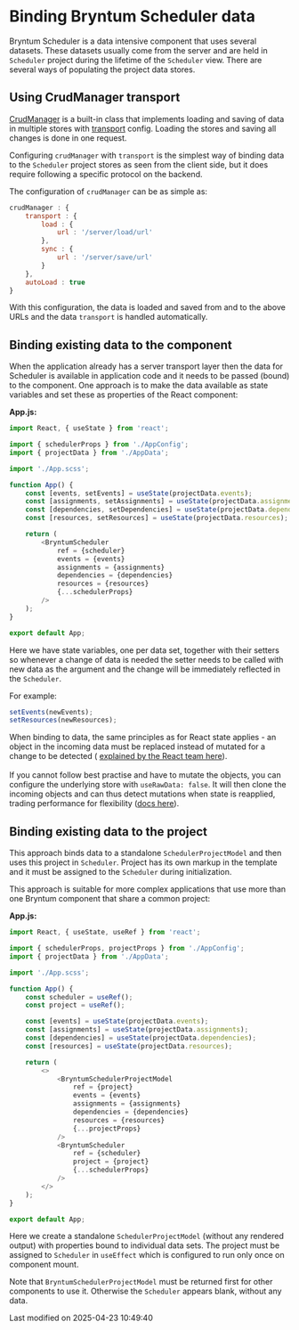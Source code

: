 # Binding Bryntum Scheduler data

Bryntum Scheduler is a data intensive component that uses several datasets. These datasets usually come from the server
and are held in `Scheduler` project during the lifetime of the `Scheduler` view. There are several ways of populating the
project data stores.

## Using CrudManager transport

[CrudManager](#Scheduler/data/CrudManager) is a built-in class that implements loading and saving of data in multiple
stores with [transport](#Scheduler/data/CrudManager#config-transport) config. Loading the stores and saving all
changes is done in one request.

Configuring `crudManager` with `transport` is the simplest way of binding data to the `Scheduler` project stores as seen
from the client side, but it does require following a specific protocol on the backend.

The configuration of `crudManager` can be as simple as:

```javascript
crudManager : {
    transport : {
        load : {
            url : '/server/load/url'
        },
        sync : {
            url : '/server/save/url'
        }
    },
    autoLoad : true
}
```

With this configuration, the data is loaded and saved from and to the above URLs and the data `transport` is handled
automatically.

## Binding existing data to the component

When the application already has a server transport layer then the data for Scheduler is available in application code and
it needs to be passed (bound) to the component. One approach is to make the data available as state variables and set
these as properties of the React component:

**App.js:**

```typescript
import React, { useState } from 'react';

import { schedulerProps } from './AppConfig';
import { projectData } from './AppData';

import './App.scss';

function App() {
    const [events, setEvents] = useState(projectData.events);
    const [assignments, setAssignments] = useState(projectData.assignments);
    const [dependencies, setDependencies] = useState(projectData.dependencies);
    const [resources, setResources] = useState(projectData.resources);

    return (
        <BryntumScheduler
            ref = {scheduler}
            events = {events}
            assignments = {assignments}
            dependencies = {dependencies}
            resources = {resources}
            {...schedulerProps}
        />
    );
}

export default App;
```

Here we have state variables, one per data set, together with their setters so whenever a change of data is needed the
setter needs to be called with new data as the argument and the change will be immediately reflected in the `Scheduler`.

For example:

```javascript
setEvents(newEvents);
setResources(newResources);
```

<div class="note">

When binding to data, the same principles as for React state applies - an object in the incoming data must be replaced
instead of mutated for a change to be detected (
<a href="https://react.dev/learn/updating-objects-in-state">explained by the React team here</a>).<br><br>
If you cannot follow best practise and have to mutate the objects, you can configure the underlying store with
<code>useRawData: false</code>. It will then clone the incoming objects and can thus detect mutations when state is reapplied,
trading performance for flexibility (<a href="#Core/data/Store#config-useRawData">docs here</a>).

</div>

## Binding existing data to the project

This approach binds data to a standalone `SchedulerProjectModel` and then uses this project in `Scheduler`. Project has
its own markup in the template and it must be assigned to the `Scheduler` during initialization.

This approach is suitable for more complex applications that use more than one Bryntum component that share a common
project:

**App.js:**

```typescript
import React, { useState, useRef } from 'react';

import { schedulerProps, projectProps } from './AppConfig';
import { projectData } from './AppData';

import './App.scss';

function App() {
    const scheduler = useRef();
    const project = useRef();

    const [events] = useState(projectData.events);
    const [assignments] = useState(projectData.assignments);
    const [dependencies] = useState(projectData.dependencies);
    const [resources] = useState(projectData.resources);

    return (
        <>
            <BryntumSchedulerProjectModel
                ref = {project}
                events = {events}
                assignments = {assignments}
                dependencies = {dependencies}
                resources = {resources}
                {...projectProps}
            />
            <BryntumScheduler
                ref = {scheduler}
                project = {project}
                {...schedulerProps}
            />
        </>
    );
}

export default App;
```

Here we create a standalone `SchedulerProjectModel` (without any rendered output) with properties bound to individual data
sets. The project must be assigned to `Scheduler` in `useEffect` which is configured to run only once on component mount.

<div class="note">

Note that <code>BryntumSchedulerProjectModel</code> must be returned first for other components to use it. Otherwise the <code>Scheduler</code>
appears blank, without any data.

</div>



<p class="last-modified">Last modified on 2025-04-23 10:49:40</p>